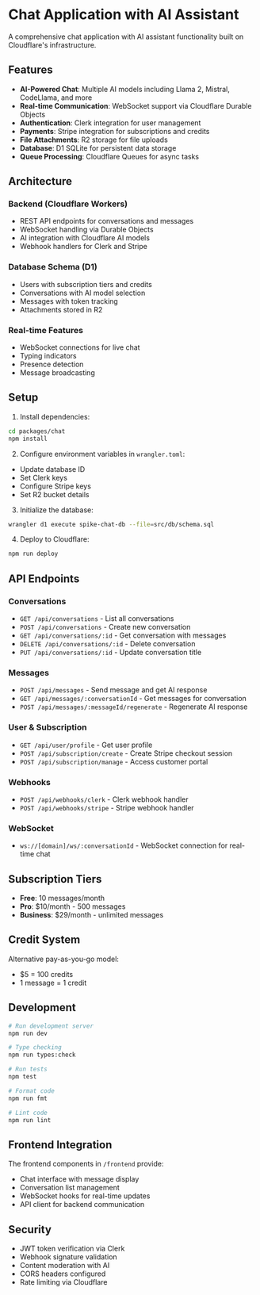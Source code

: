 # Chat Application with AI Assistant

A comprehensive chat application with AI assistant functionality built on Cloudflare's infrastructure.

## Features

- **AI-Powered Chat**: Multiple AI models including Llama 2, Mistral, CodeLlama, and more
- **Real-time Communication**: WebSocket support via Cloudflare Durable Objects
- **Authentication**: Clerk integration for user management
- **Payments**: Stripe integration for subscriptions and credits
- **File Attachments**: R2 storage for file uploads
- **Database**: D1 SQLite for persistent data storage
- **Queue Processing**: Cloudflare Queues for async tasks

## Architecture

### Backend (Cloudflare Workers)
- REST API endpoints for conversations and messages
- WebSocket handling via Durable Objects
- AI integration with Cloudflare AI models
- Webhook handlers for Clerk and Stripe

### Database Schema (D1)
- Users with subscription tiers and credits
- Conversations with AI model selection
- Messages with token tracking
- Attachments stored in R2

### Real-time Features
- WebSocket connections for live chat
- Typing indicators
- Presence detection
- Message broadcasting

## Setup

1. Install dependencies:
```bash
cd packages/chat
npm install
```

2. Configure environment variables in `wrangler.toml`:
- Update database ID
- Set Clerk keys
- Configure Stripe keys
- Set R2 bucket details

3. Initialize the database:
```bash
wrangler d1 execute spike-chat-db --file=src/db/schema.sql
```

4. Deploy to Cloudflare:
```bash
npm run deploy
```

## API Endpoints

### Conversations
- `GET /api/conversations` - List all conversations
- `POST /api/conversations` - Create new conversation
- `GET /api/conversations/:id` - Get conversation with messages
- `DELETE /api/conversations/:id` - Delete conversation
- `PUT /api/conversations/:id` - Update conversation title

### Messages
- `POST /api/messages` - Send message and get AI response
- `GET /api/messages/:conversationId` - Get messages for conversation
- `POST /api/messages/:messageId/regenerate` - Regenerate AI response

### User & Subscription
- `GET /api/user/profile` - Get user profile
- `POST /api/subscription/create` - Create Stripe checkout session
- `POST /api/subscription/manage` - Access customer portal

### Webhooks
- `POST /api/webhooks/clerk` - Clerk webhook handler
- `POST /api/webhooks/stripe` - Stripe webhook handler

### WebSocket
- `ws://[domain]/ws/:conversationId` - WebSocket connection for real-time chat

## Subscription Tiers

- **Free**: 10 messages/month
- **Pro**: $10/month - 500 messages
- **Business**: $29/month - unlimited messages

## Credit System

Alternative pay-as-you-go model:
- $5 = 100 credits
- 1 message = 1 credit

## Development

```bash
# Run development server
npm run dev

# Type checking
npm run types:check

# Run tests
npm test

# Format code
npm run fmt

# Lint code
npm run lint
```

## Frontend Integration

The frontend components in `/frontend` provide:
- Chat interface with message display
- Conversation list management
- WebSocket hooks for real-time updates
- API client for backend communication

## Security

- JWT token verification via Clerk
- Webhook signature validation
- Content moderation with AI
- CORS headers configured
- Rate limiting via Cloudflare